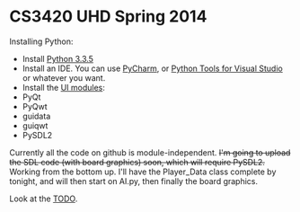 CS3420 UHD Spring 2014
====

Installing Python:  
* Install [Python 3.3.5](https://www.python.org/downloads/release/python-335/)
* Install an IDE. You can use [PyCharm](http://www.jetbrains.com/pycharm/download/), or [Python Tools for Visual Studio](https://pytools.codeplex.com/) or whatever you want.
* Install the [UI modules](https://onedrive.live.com/redir?resid=C2E56DF7676D2B91!17366&authkey=!AMo7AuUoyn3gSmo&ithint=folder%2c.exe): 
 * PyQt
 * PyQwt
 * guidata
 * guiqwt
 * PySDL2

Currently all the code on github is module-independent. ~~I'm going to upload the SDL code (with board graphics) soon, which will require PySDL2.~~ Working from the bottom up. I'll have the Player_Data class complete by tonight, and will then start on AI.py, then finally the board graphics. 

Look at the [TODO](https://github.com/fooziex/cs3420/wiki).
